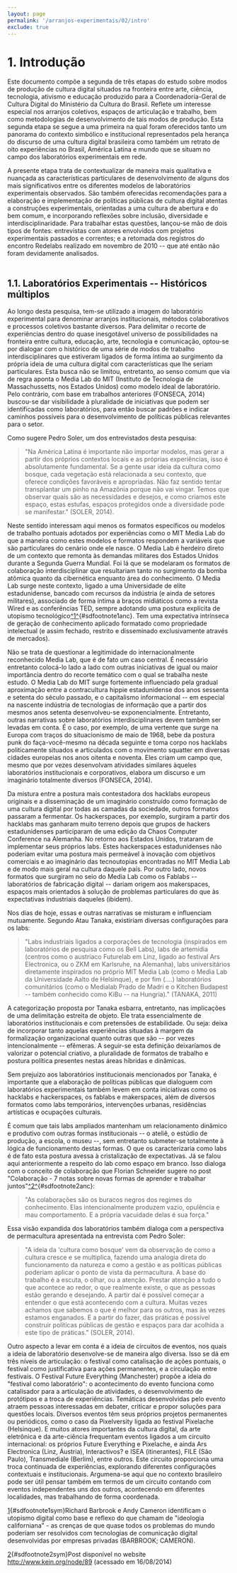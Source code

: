 ```yaml
---
layout: page
permalink: '/arranjos-experimentais/02/intro'
exclude: true
---
```


# 1. Introdução


Este documento compõe a segunda de três etapas do estudo sobre modos de
produção de cultura digital situados na fronteira entre arte, ciência,
tecnologia, ativismo e educação produzido para a Coordenadoria-Geral de
Cultura Digital do Ministério da Cultura do Brasil. Reflete um interesse
especial nos arranjos coletivos, espaços de articulação e trabalho, bem
como metodologias de desenvolvimento de tais modos de produção. Esta
segunda etapa se segue a uma primeira na qual foram oferecidos tanto um
panorama do contexto simbólico e institucional representados pela
herança do discurso de uma cultura digital brasileira como também um
retrato de oito experiências no Brasil, América Latina e mundo que se
situam no campo dos laboratórios experimentais em rede.

A presente etapa trata de contextualizar de maneira mais qualitativa e
nuançada as características particulares de desenvolvimento de alguns
dos mais significativos entre os diferentes modelos de laboratórios
experimentais observados. São também oferecidas recomendações para a
elaboração e implementação de políticas públicas de cultura digital
atentas a construções experimentais, orientadas a uma cultura de
abertura e do bem comum, e incorporando reflexões sobre inclusão,
diversidade e interdisciplinaridade. Para trabalhar estas questões,
lançou-se mão de dois tipos de fontes: entrevistas com atores envolvidos
com projetos experimentais passados e correntes; e a retomada dos
registros do encontro Redelabs realizado em novembro de 2010 -- que até
então não foram devidamente analisados.\
 

1.1. Laboratórios Experimentais -- Históricos múltiplos
-------------------------------------------------------

Ao longo desta pesquisa, tem-se utilizado a imagem do laboratório
experimental para denominar arranjos institucionais, métodos
colaborativos e processos coletivos bastante diversos. Para delimitar o
recorte de experiências dentro do quase inesgotável universo de
possibilidades na fronteira entre cultura, educação, arte, tecnologia e
comunicação, optou-se por dialogar com o histórico de uma série de modos
de trabalho interdisciplinares que estiveram ligados de forma íntima ao
surgimento da própria ideia de uma cultura digital com características
que lhe seriam particulares. Esta busca não se limitou, entretanto, ao
senso comum que via de regra aponta o Media Lab do MIT (Instituto de
Tecnologia de Massachussetts, nos Estados Unidos) como modelo ideal de
laboratório. Pelo contrário, com base em trabalhos anteriores (FONSECA,
2014) buscou-se dar visibilidade à pluralidade de iniciativas que podem
ser identificadas como laboratórios, para então buscar padrões e indicar
caminhos possíveis para o desenvolvimento de políticas públicas
relevantes para o setor.

Como sugere Pedro Soler, um dos entrevistados desta pesquisa:

> "Na América Latina é importante não importar modelos, mas gerar a
> partir dos próprios contextos locais e as próprias experiências, isso
> é absolutamente fundamental. Se a gente usar ideia da cultura como
> bosque, cada vegetação está relacionada a seu contexto, que oferece
> condições favoráveis e apropriadas. Não faz sentido tentar
> transplantar um pinho na Amazônia porque não vai vingar. Temos que
> observar quais são as necessidades e desejos, e como criamos este
> espaço, estas estufas, espaços protegidos onde a diversidade pode se
> manifestar." (SOLER, 2014).

Neste sentido interessam aqui menos os formatos específicos ou modelos
de trabalho pontuais adotados por experiências como o MIT Media Lab do
que a maneira como estes modelos e formatos respondem a variáveis que
são particulares do cenário onde ele nasce. O Media Lab é herdeiro
direto de um contexto que remonta às demandas militares dos Estados
Unidos durante a Segunda Guerra Mundial. Foi lá que se modelaram os
formatos de colaboração interdisciplinar que resultariam tanto no
surgimento da bomba atômica quanto da cibernética enquanto área do
conhecimento. O Media Lab surge neste contexto, ligado a uma
Universidade de elite estadunidense, bancado com recursos da indústria
(e ainda de setores militares), associado de forma íntima a braços
midiáticos como a revista Wired e as conferências TED, sempre adotando
uma postura explícita de utopismo
tecnológico[^1^](#sdfootnote1sym){#sdfootnote1anc}. Tem uma expectativa
intrínseca de geração de conhecimento aplicado formatado como
propriedade intelectual (e assim fechado, restrito e disseminado
exclusivamente através de mercados).

Não se trata de questionar a legitimidade do internacionalmente
reconhecido Media Lab, que é de fato um caso central. É necessário
entretanto colocá-lo lado a lado com outras iniciativas de igual ou
maior importância dentro do recorte temático com o qual se trabalha
neste estudo. O Media Lab do MIT surge fortemente influenciado pela
gradual aproximação entre a contracultura hippie estadunidense dos anos
sessenta e setenta do século passado, e o capitalismo informacional --
em especial na nascente indústria de tecnologias de informação que a
partir dos mesmos anos setenta desenvolveu-se exponencialmente.
Entretanto, outras narrativas sobre laboratórios interdisciplinares
devem também ser levadas em conta. É o caso, por exemplo, de uma
vertente que surge na Europa com traços do situacionismo de maio de
1968, bebe da postura punk do faça-você-mesmo na década seguinte e toma
corpo nos hacklabs politicamente situados e articulados com o movimento
squatter em diversas cidades europeias nos anos oitenta e noventa. Eles
criam um campo que, mesmo que por vezes desenvolvam atividades similares
àqueles laboratórios institucionais e corporativos, elabora um discurso
e um imaginário totalmente diversos (FONSECA, 2014).

Da mistura entre a postura mais contestadora dos hacklabs europeus
originais e a disseminação de um imaginário construído como formação de
uma cultura digital por todas as camadas da sociedade, outros formatos
passaram a fermentar. Os hackerspaces, por exemplo, surgiram a partir
dos hacklabs mas ganharam muito terreno depois que grupos de hackers
estadunidenses participaram de uma edição da Chaos Computer Conference
na Alemanha. No retorno aos Estados Unidos, trataram de implementar seus
próprios labs. Estes hackerspaces estadunidenses não poderiam evitar uma
postura mais permeável à inovação com objetivos comerciais e ao
imaginário das tecnoutopias encontradas no MIT Media Lab e de modo mais
geral na cultura daquele país. Por outro lado, novos formatos que
surgiram no seio do Media Lab como os Fablabs -- laboratórios de
fabricação digital -- dariam origem aos makerspaces, espaços mais
orientados à solução de problemas particulares do que às expectativas
industriais daqueles (ibidem).

Nos dias de hoje, essas e outras narrativas se misturam e influenciam
mutuamente. Segundo Atau Tanaka, existiriam diversas configurações para
os labs:

> "Labs industriais ligados a corporações de tecnologia (inspirados em
> laboratórios de pesquisa como os Bell Labs), labs de artemídia
> (centros como o austríaco Futurelab em Linz, ligado ao festival Ars
> Electronica, ou o ZKM em Karlsruhe, na Alemanha), labs universitários
> diretamente inspirados no próprio MIT Media Lab (como o Media Lab da
> Universidade Aalto de Helsinque), e por fim (....) laboratórios
> comunitários (como o Medialab Prado de Madri e o Kitchen Budapest --
> também conhecido como KiBu -- na Hungria)." (TANAKA, 2011)

A categorização proposta por Tanaka esbarra, entretanto, nas implicações
de uma delimitação estreita de objeto. Ele trata essencialmente de
laboratórios institucionais e com pretensões de estabilidade. Ou seja:
deixa de incorporar tanto aquelas experiências situadas à margem da
formalização organizacional quanto outras que são -- por vezes
intencionalmente -- efêmeras. A seguir-se esta definição deixaríamos de
valorizar o potencial criativo, a pluralidade de formatos de trabalho e
postura política presentes nestas áreas híbridas e dinâmicas.

Sem prejuízo aos laboratórios institucionais mencionados por Tanaka, é
importante que a elaboração de políticas públicas que dialoguem com
laboratórios experimentais também levem em conta iniciativas como os
hacklabs e hackerspaces, os fablabs e makerspaces, além de diversos
formatos como labs temporários, intervenções urbanas, residências
artísticas e ocupações culturais.

É comum que tais labs ampliados mantenham um relacionamento dinâmico e
produtivo com outras formas institucionais -- o ateliê, o estúdio de
produção, a escola, o museu --, sem entretanto submeter-se totalmente à
lógica de funcionamento destas formas. O que os caracterizaria como labs
é de fato esta postura avessa à cristalização de expectativas. Já se
falou aqui anteriormente a respeito do lab como espaço em branco. Isso
dialoga com o conceito de colaboração que Florian Schneider sugere no
post \"Colaboração - 7 notas sobre novas formas de aprender e trabalhar
juntos\"[^2^](#sdfootnote2sym){#sdfootnote2anc}:

> \"As colaborações são os buracos negros dos regimes do conhecimento.
> Elas intencionalmente produzem vazio, opulência e mau comportamento. E
> a própria vacuidade delas é sua força.\"

Essa visão expandida dos laboratórios também dialoga com a perspectiva
de permacultura apresentada na entrevista com Pedro Soler:

> "A ideia da \'cultura como bosque\' vem da observação de como a
> cultura cresce e se multiplica, fazendo uma analogia direta do
> funcionamento da natureza e como a gestão e as políticas públicas
> poderiam aplicar o ponto de vista da permacultura. A base do trabalho
> é a escuta, o olhar, ou a atenção. Prestar atenção a tudo o que
> acontece ao redor, o que realmente existe, o que as pessoas estão
> gerando e desejando. A partir daí é possível começar a entender o que
> está acontecendo com a cultura. Muitas vezes achamos que sabemos o que
> é melhor para os outros, mas às vezes estamos enganados. E a partir do
> fazer, das práticas é possível construir políticas públicas de gestão
> e espaços para dar acolhida a este tipo de práticas." (SOLER, 2014).

Outro aspecto a levar em conta é a ideia de circuitos de eventos, nos
quais a ideia de laboratório desenvolve-se de maneira algo diversa. Isso
se dá em três níveis de articulação: o festival como catalisação de
ações pontuais, o festival como justificativa para ações permanentes, e
a circulação entre festivais. O Festival Future Everything (Manchester)
propõe a ideia do "festival como laboratório": o acontecimento do evento
funciona como catalisador para a articulação de atividades, o
desenvolvimento de protótipos e a troca de experiências. Temáticas
desenvolvidas pelo evento atraem pessoas interessadas em debater,
criticar e propor soluções para questões locais. Diversos eventos têm
seus próprios projetos permanentes ou periódicos, como o caso da
Pixelversity ligada ao festival Pixelache (Helsinque). E muitos atores
importantes da cultura digital, da arte eletrônica e da arte-ciência
frequentam eventos ligados a um circuito internacional: os próprios
Future Everything e Pixelache, e ainda Ars Electronica (Linz, Áustria),
Interactivos? e ISEA (itinerantes), FILE (São Paulo), Transmediale
(Berlim), entre outros. Este circuito proporciona uma troca continuada
de experiências, explorando diferentes configurações contextuais e
institucionais. Argumena-se aqui que no contexto brasileiro pode ser
útil pensar também em termos de um circuito contando com eventos
independentes uns dos outros, acontecendo em diferentes localidades, mas
trabalhando de forma coordenada.

<div>

[1](#sdfootnote1anc){#sdfootnote1sym}Richard Barbrook e Andy Cameron
identificam o utopismo digital como base e reflexo do que chamam de
"ideologia californiana" - as crenças de que quase todos os problemas do
mundo poderiam ser resolvidos com tecnologias de comunicação digital
desenvolvidas por empresas privadas (BARBROOK; CAMERON).

</div>

<div>

[2](#sdfootnote2anc){#sdfootnote2sym}Post disponível no website
<http://www.kein.org/node/89> (acessado em 16/08/2014)

</div>

